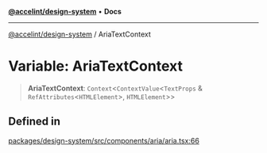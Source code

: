 [**@accelint/design-system**](../README.md) • **Docs**

***

[@accelint/design-system](../README.md) / AriaTextContext

# Variable: AriaTextContext

> **AriaTextContext**: `Context`\<`ContextValue`\<`TextProps` & `RefAttributes`\<`HTMLElement`\>, `HTMLElement`\>\>

## Defined in

[packages/design-system/src/components/aria/aria.tsx:66](https://github.com/gohypergiant/standard-toolkit/blob/258694cea8ed8bbd956b3cf5da47c2c9debcf127/packages/design-system/src/components/aria/aria.tsx#L66)
